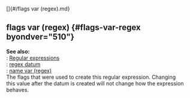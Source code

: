 []{#/flags var (regex).md}    
## flags var (regex) {#flags-var-regex byondver="510"}    
**See also:**    
:   [Regular expressions](/%7Bnotes%7D/regex)    
:   [regex datum](/regex)    
:   [name var (regex)](/regex/var/name)    
The flags that were used to create this regular expression. Changing    
this value after the datum is created will not change how the expression    
behaves.  